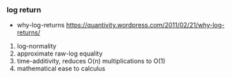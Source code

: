 ### log return 
- why-log-returns https://quantivity.wordpress.com/2011/02/21/why-log-returns/
1. log-normality
2. approximate raw-log equality
3. time-additivity,  reduces O(n) multiplications to O(1) 
4. mathematical ease to calculus
